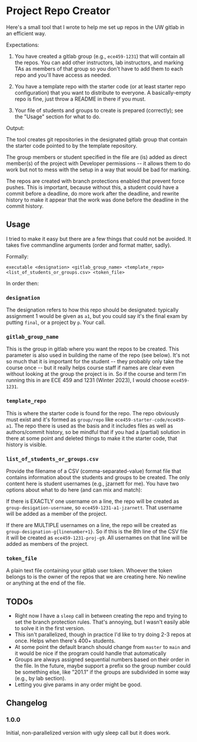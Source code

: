 # Project Repo Creator

Here's a small tool that I wrote to help me set up repos in the UW gitlab in an efficient way. 

Expectations: 

1. You have created a gitlab group (e.g., `ece459-1231`) that will contain all the repos. You can add other instructors, lab instructors, and marking TAs as members of that group so you don't have to add them to each repo and you'll have access as needed.

2. You have a template repo with the starter code (or at least starter repo configuration) that you want to distribute to everyone. A basically-empty repo is fine, just throw a README in there if you must.

3. Your file of students and groups to create is prepared (correctly); see the "Usage" section for what to do.

Output:

The tool creates git repositories in the designated gitlab group that contain the starter code pointed to by the template repository.

The group members or student specified in the file are (is) added as direct member(s) of the project with Developer permissions -- it allows them to do work but not to mess with the setup in a way that would be bad for marking.

The repos are created with branch protections enabled that prevent force pushes. This is important, because without this, a student could have a commit before a deadline, do more work after the deadline, and rewrite history to make it appear that the work was done before the deadline in the commit history.

## Usage
I tried to make it easy but there are a few things that could not be avoided. It takes five commandline arguments (order and format matter, sadly).

Formally:
```
executable <designation> <gitlab_group_name> <template_repo> <list_of_students_or_groups.csv> <token_file>
```

In order then:
### `designation`
The designation refers to how this repo should be designated: typically assignment 1 would be given as `a1`, but you could say it's the final exam by putting `final`, or a project by `p`. Your call.

### `gitlab_group_name`
This is the group in gitlab where you want the repos to be created. This parameter is also used in building the name of the repo (see below). It's not so much that it is important for the student -- they probably only take the course once -- but it really helps course staff if names are clear even without looking at the group the project is in. So if the course and term I'm running this in are ECE 459 and 1231 (Winter 2023), I would choose `ece459-1231`.

### `template_repo`
This is where the starter code is found for the repo. The repo obviously must exist and it's formed as `group/repo` like `ece459-starter-code/ece459-a1`. The repo there is used as the basis and it includes files as well as authors/commit history, so be mindful that if you had a (partial) solution in there at some point and deleted things to make it the starter code, that history is visible.

### `list_of_students_or_groups.csv`
Provide the filename of a CSV (comma-separated-value) format file that contains information about the students and groups to be created. The only content here is student usernames (e.g., jzarnett for me). You have two options about what to do here (and can mix and match):

If there is EXACTLY one username on a line, the repo will be created as `group-desigation-username`, so `ece459-1231-a1-jzarnett`. That username will be added as a member of the project.

If there are MULTIPLE usernames on a line, the repo will be created as `group-designation-g{linenumber+1}`. So if this is the 8th line of the CSV file it will be created as `ece459-1231-proj-g9`. All usernames on that line will be added as members of the project. 

### `token_file`
A plain text file containing your gitlab user token. Whoever the token belongs to is the owner of the repos that we are creating here. No newline or anything at the end of the file.


## TODOs
- Right now I have a `sleep` call in between creating the repo and trying to set the branch protection rules. That's annoying, but I wasn't easily able to solve it in the first version.
- This isn't parallelized, though in practice I'd like to try doing 2-3 repos at once. Helps when there's 400+ students. 
- At some point the default branch should change from `master` to `main` and it would be nice if the program could handle that automatically
- Groups are always assigned sequential numbers based on their order in the file. In the future, maybe support a prefix so the group number could be something else, like "201.1" if the groups are subdivided in some way (e.g., by lab section).
- Letting you give params in any order might be good.

## Changelog

### 1.0.0
Initial, non-parallelized version with ugly sleep call but it does work.
